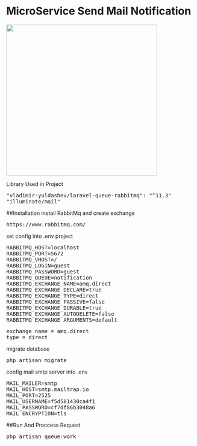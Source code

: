 
# MicroService Send Mail Notification
<img src="http://51.178.218.147:8080/flow.png" width="400"/>

Library Used in Project
<pre>
"vladimir-yuldashev/laravel-queue-rabbitmq": "^11.3"
"illuminate/mail"
</pre>
##Installation
install RabbitMq and create exchange
<pre>
https://www.rabbitmq.com/
</pre>
set config into .env project
<pre>
RABBITMQ_HOST=localhost
RABBITMQ_PORT=5672
RABBITMQ_VHOST=/
RABBITMQ_LOGIN=guest
RABBITMQ_PASSWORD=guest
RABBITMQ_QUEUE=notification
RABBITMQ_EXCHANGE_NAME=amq.direct
RABBITMQ_EXCHANGE_DECLARE=true
RABBITMQ_EXCHANGE_TYPE=direct
RABBITMQ_EXCHANGE_PASSIVE=false
RABBITMQ_EXCHANGE_DURABLE=true
RABBITMQ_EXCHANGE_AUTODELETE=false
RABBITMQ_EXCHANGE_ARGUMENTS=default
</pre>
<pre>
exchange name = amq.direct
type = direct
</pre>
migrate database
<pre>
php artisan migrate
</pre>
config mail smtp server into .env
<pre>
MAIL_MAILER=smtp
MAIL_HOST=smtp.mailtrap.io
MAIL_PORT=2525
MAIL_USERNAME=f5d581430ca4f1
MAIL_PASSWORD=cf7df86b3048a6
MAIL_ENCRYPTION=tls
</pre>
##Run And Proccess Request
<pre>
php artisan queue:work
</pre>


